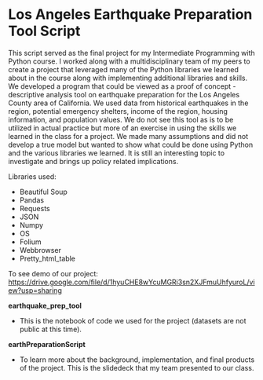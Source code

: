 # Los Angeles Earthquake Preparation Tool Script

This script served as the final project for my Intermediate Programming with Python course. I worked along with a multidisciplinary team of my peers to create a project that leveraged many of the Python libraries we learned about in the course along with implementing additional libraries and skills. We developed a program that could be viewed as a proof of concept - descriptive analysis tool on earthquake preparation for the Los Angeles County area of California. We used data from historical earthquakes in the region, potential emergency shelters, income of the region, housing information, and population values. We do not see this tool as is to be utilized in actual practice but more of an exercise in using the skills we learned in the class for a project. We made many assumptions and did not develop a true model but wanted to show what could be done using Python and the various libraries we learned. It is still an interesting topic to investigate and brings up policy related implications.

Libraries used:
* Beautiful Soup
* Pandas
* Requests
* JSON
* Numpy
* OS
* Folium
* Webbrowser
* Pretty_html_table


To see demo of our project: https://drive.google.com/file/d/1hyuCHE8wYcuMGRi3sn2XJFmuUhfyuroL/view?usp=sharing

**earthquake_prep_tool**
* This is the notebook of code we used for the project (datasets are not public at this time).

**earthPreparationScript** 
* To learn more about the background, implementation, and final products of the project. This is the slidedeck that my team presented to our class.

